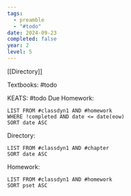 ```yaml
---
tags:
  - preamble
  - "#todo"
date: 2024-09-23
completed: false
year: 2
level: 5
---
```

[[Directory]]

Textbooks:
#todo 

KEATS:
#todo
Due Homework:
```dataview
LIST FROM #classdyn1 AND #homework 
WHERE !completed AND date <= date(eow)
SORT date ASC
```
Directory:
```dataview
LIST FROM #classdyn1 AND #chapter
SORT date ASC
```
Homework:
```dataview
LIST FROM #classdyn1 AND #homework 
SORT pset ASC
```
